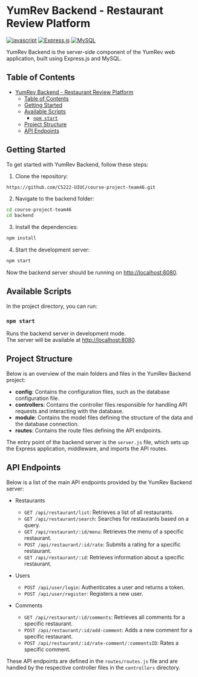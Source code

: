# YumRev Backend - Restaurant Review Platform

[![javascript](https://img.shields.io/badge/javascript-%23007ACC.svg?style=for-the-badge&logo=javascript&logoColor=white)](https://www.javascript.com/) [![Express.js](https://img.shields.io/badge/express.js-%23404d59.svg?style=for-the-badge&logo=express&logoColor=%2361DAFB)](https://expressjs.com/) [![MySQL](https://img.shields.io/badge/mysql-%2300f.svg?style=for-the-badge&logo=mysql&logoColor=white)](https://www.mysql.com/)

YumRev Backend is the server-side component of the YumRev web application, built using Express.js and MySQL.

## Table of Contents

- [YumRev Backend - Restaurant Review Platform](#yumrev-backend---restaurant-review-platform)
  - [Table of Contents](#table-of-contents)
  - [Getting Started](#getting-started)
  - [Available Scripts](#available-scripts)
    - [`npm start`](#npm-start)
  - [Project Structure](#project-structure)
  - [API Endpoints](#api-endpoints)

## Getting Started

To get started with YumRev Backend, follow these steps:

1. Clone the repository:

```bash
https://github.com/CS222-UIUC/course-project-team46.git
```

2. Navigate to the backend folder:

```bash
cd course-project-team46
cd backend
```

3. Install the dependencies:

```bash
npm install
```

4. Start the development server:

```bash
npm start
```

Now the backend server should be running on [http://localhost:8080](http://localhost:8080).

## Available Scripts

In the project directory, you can run:

### `npm start`

Runs the backend server in development mode.\
The server will be available at [http://localhost:8080](http://localhost:8080).

## Project Structure

Below is an overview of the main folders and files in the YumRev Backend project:

- **config**: Contains the configuration files, such as the database configuration file.
- **controllers**: Contains the controller files responsible for handling API requests and interacting with the database.
- **module**: Contains the model files defining the structure of the data and the database connection.
- **routes**: Contains the route files defining the API endpoints.

The entry point of the backend server is the `server.js` file, which sets up the Express application, middleware, and imports the API routes.

## API Endpoints

Below is a list of the main API endpoints provided by the YumRev Backend server:

- Restaurants
  - `GET /api/restaurant/list`: Retrieves a list of all restaurants.
  - `GET /api/restaurant/search`: Searches for restaurants based on a query.
  - `GET /api/restaurant/:id/menu`: Retrieves the menu of a specific restaurant.
  - `POST /api/restaurant/:id/rate`: Submits a rating for a specific restaurant.
  - `GET /api/restaurant/:id`: Retrieves information about a specific restaurant.

- Users
  - `POST /api/user/login`: Authenticates a user and returns a token.
  - `POST /api/user/register`: Registers a new user.

- Comments
  - `GET /api/restaurant/:id/comments`: Retrieves all comments for a specific restaurant.
  - `POST /api/restaurant/:id/add-comment`: Adds a new comment for a specific restaurant.
  - `POST /api/restaurant/:id/rate-comment/:commentsID`: Rates a specific comment.

These API endpoints are defined in the `routes/routes.js` file and are handled by the respective controller files in the `controllers` directory.
